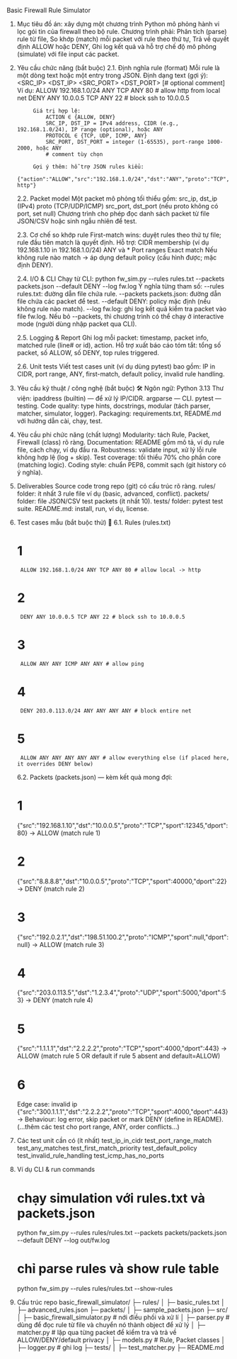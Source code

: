 Basic Firewall Rule Simulator

1.  Mục tiêu đồ án: xây dựng một chương trình Python mô phỏng hành vi lọc gói tin của firewall theo bộ rule. Chương trình phải:
    Phân tích (parse) rule từ file,
    So khớp (match) mỗi packet với rule theo thứ tự,
    Trả về quyết định ALLOW hoặc DENY,
    Ghi log kết quả và hỗ trợ chế độ mô phỏng (simulate) với file input các packet.

2.  Yêu cầu chức năng (bắt buộc)
    2.1. Định nghĩa rule (format)
    Mỗi rule là một dòng text hoặc một entry trong JSON.
    Định dạng text (gợi ý):
    <ACTION> <SRC_IP> <DST_IP> <PROTOCOL> <SRC_PORT> <DST_PORT> [# optional comment]
    Ví dụ:
    ALLOW 192.168.1.0/24 ANY TCP ANY 80 # allow http from local net
    DENY ANY 10.0.0.5 TCP ANY 22 # block ssh to 10.0.0.5

             Giá trị hợp lệ:
                 ACTION ∈ {ALLOW, DENY}
                 SRC_IP, DST_IP = IPv4 address, CIDR (e.g., 192.168.1.0/24), IP range (optional), hoặc ANY
                 PROTOCOL ∈ {TCP, UDP, ICMP, ANY}
                 SRC_PORT, DST_PORT = integer (1-65535), port-range 1000-2000, hoặc ANY
                 # comment tùy chọn

             Gợi ý thêm: hỗ trợ JSON rules kiểu:
                 {"action":"ALLOW","src":"192.168.1.0/24","dst":"ANY","proto":"TCP","sport":"ANY","dport":"80","comment":"allow http"}

    2.2. Packet model
    Một packet mô phỏng tối thiểu gồm:
    src_ip, dst_ip (IPv4)
    proto (TCP/UDP/ICMP)
    src_port, dst_port (nếu proto không có port, set null)
    Chương trình cho phép đọc danh sách packet từ file JSON/CSV hoặc sinh ngẫu nhiên để test.

    2.3. Cơ chế so khớp rule
    First-match wins: duyệt rules theo thứ tự file; rule đầu tiên match là quyết định.
    Hỗ trợ:
    CIDR membership (ví dụ 192.168.1.10 in 192.168.1.0/24)
    ANY và \*
    Port ranges
    Exact match
    Nếu không rule nào match → áp dụng default policy (cấu hình được; mặc định DENY).

    2.4. I/O & CLI
    Chạy từ CLI:
    python fw_sim.py --rules rules.txt --packets packets.json --default DENY --log fw.log
    Ý nghĩa từng tham số:
    --rules rules.txt: đường dẫn file chứa rule.
    --packets packets.json: đường dẫn file chứa các packet để test.
    --default DENY: policy mặc định (nếu không rule nào match).
    --log fw.log: ghi log kết quả kiểm tra packet vào file fw.log.
    Nếu bỏ --packets, thì chương trình có thể chạy ở interactive mode (người dùng nhập packet qua CLI).

    2.5. Logging & Report
    Ghi log mỗi packet: timestamp, packet info, matched rule (line# or id), action.
    Hỗ trợ xuất báo cáo tóm tắt: tổng số packet, số ALLOW, số DENY, top rules triggered.

    2.6. Unit tests
    Viết test cases unit (ví dụ dùng pytest) bao gồm: IP in CIDR, port range, ANY, first-match, default policy, invalid rule handling.

3.  Yêu cầu kỹ thuật / công nghệ (bắt buộc) 🛠️
    Ngôn ngữ: Python 3.13
    Thư viện:
    ipaddress (builtin) — để xử lý IP/CIDR.
    argparse — CLI.
    pytest — testing.
    Code quality: type hints, docstrings, modular (tách parser, matcher, simulator, logger).
    Packaging: requirements.txt, README.md với hướng dẫn cài, chạy, test.

4.  Yêu cầu phi chức năng (chất lượng)
    Modularity: tách Rule, Packet, Firewall (class) rõ ràng.
    Documentation: README gồm mô tả, ví dụ rule file, cách chạy, ví dụ đầu ra.
    Robustness: validate input, xử lý lỗi rule không hợp lệ (log + skip).
    Test coverage: tối thiểu 70% cho phần core (matching logic).
    Coding style: chuẩn PEP8, commit sạch (git history có ý nghĩa).

5.  Deliverables
    Source code trong repo (git) có cấu trúc rõ ràng.
    rules/ folder: ít nhất 3 rule file ví dụ (basic, advanced, conflict).
    packets/ folder: file JSON/CSV test packets (ít nhất 10).
    tests/ folder: pytest test suite.
    README.md: install, run, ví dụ, license.

6.  Test cases mẫu (bắt buộc thử) 🧪
    6.1. Rules (rules.txt)

    # 1

         ALLOW 192.168.1.0/24 ANY TCP ANY 80 # allow local -> http

    # 2

         DENY ANY 10.0.0.5 TCP ANY 22 # block ssh to 10.0.0.5

    # 3

         ALLOW ANY ANY ICMP ANY ANY # allow ping

    # 4

         DENY 203.0.113.0/24 ANY ANY ANY ANY # block entire net

    # 5

         ALLOW ANY ANY ANY ANY ANY # allow everything else (if placed here, it overrides DENY below)

    6.2. Packets (packets.json) — kèm kết quả mong đợi:

    # 1

    {"src":"192.168.1.10","dst":"10.0.0.5","proto":"TCP","sport":12345,"dport":80}
    → ALLOW (match rule 1)

    # 2

    {"src":"8.8.8.8","dst":"10.0.0.5","proto":"TCP","sport":40000,"dport":22}
    → DENY (match rule 2)

    # 3

    {"src":"192.0.2.1","dst":"198.51.100.2","proto":"ICMP","sport":null,"dport":null}
    → ALLOW (match rule 3)

    # 4

    {"src":"203.0.113.5","dst":"1.2.3.4","proto":"UDP","sport":5000,"dport":53}
    → DENY (match rule 4)

    # 5

    {"src":"1.1.1.1","dst":"2.2.2.2","proto":"TCP","sport":4000,"dport":443}
    → ALLOW (match rule 5 OR default if rule 5 absent and default=ALLOW)

    # 6

    Edge case: invalid ip
    {"src":"300.1.1.1","dst":"2.2.2.2","proto":"TCP","sport":4000,"dport":443}
    → Behaviour: log error, skip packet or mark DENY (define in README).
    (…thêm các test cho port range, ANY, order conflicts…)

7.  Các test unit cần có (ít nhất)
    test_ip_in_cidr
    test_port_range_match
    test_any_matches
    test_first_match_priority
    test_default_policy
    test_invalid_rule_handling
    test_icmp_has_no_ports

8.  Ví dụ CLI & run commands

    # chạy simulation với rules.txt và packets.json

    python fw_sim.py --rules rules/rules.txt --packets packets/packets.json --default DENY --log out/fw.log

    # chỉ parse rules và show rule table

    python fw_sim.py --rules rules/rules.txt --show-rules

9.  Cấu trúc repo
    basic_firewall_simulator/
    ├─ rules/
    │ ├─ basic_rules.txt
    │ ├─ advanced_rules.json
    ├─ packets/
    │ ├─ sample_packets.json
    ├─ src/
    │ ├─ basic_firewall_simulator.py # nới điều phối và xử lí
    │ ├─ parser.py # dùng để đọc rule từ file và chuyển nó thành object để xử lý
    │ ├─ matcher.py # lặp qua từng packet để kiểm tra và trả về ALLOW/DENY/default privacy
    │ ├─ models.py # Rule, Packet classes
    │ ├─ logger.py # ghi log
    ├─ tests/
    │ ├─ test_matcher.py
    ├─ README.md
